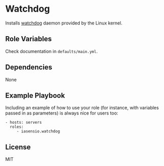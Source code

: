 Watchdog
=========

Installs [watchdog](http://linux.die.net/man/8/watchdog) daemon provided by the Linux kernel.


Role Variables
--------------

Check documentation in `defaults/main.yml`.

Dependencies
------------

None

Example Playbook
----------------

Including an example of how to use your role (for instance, with variables passed in as parameters) is always nice for users too:

    - hosts: servers
      roles:
         - iasensio.watchdog

License
-------

MIT